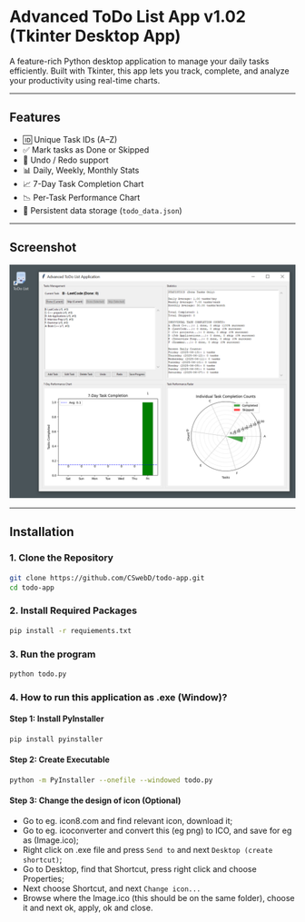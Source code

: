 # Advanced ToDo List App v1.02 (Tkinter Desktop App)

A feature-rich Python desktop application to manage your daily tasks efficiently. Built with Tkinter, this app lets you track, complete, and analyze your productivity using real-time charts.

---

## Features

- 🆔 Unique Task IDs (A–Z)
- ✅ Mark tasks as Done or Skipped
- 🔄 Undo / Redo support
- 📊 Daily, Weekly, Monthly Stats
- 📈 7-Day Task Completion Chart
- 📉 Per-Task Performance Chart
- 💾 Persistent data storage (`todo_data.json`)

---

## Screenshot

<img src="screenshot.PNG" alt="Screenshot of App" width="600">

---

## Installation

### 1. Clone the Repository

```bash
git clone https://github.com/CSwebD/todo-app.git
cd todo-app
```

### 2. Install Required Packages

```bash
pip install -r requiements.txt
```

### 3. Run the program

```bash
python todo.py
```

### 4. How to run this application as .exe (Window)?

#### Step 1: Install PyInstaller

```bash
pip install pyinstaller
```

#### Step 2: Create Executable

```bash
python -m PyInstaller --onefile --windowed todo.py
```

#### Step 3: Change the design of icon (Optional)

- Go to eg. icon8.com and find relevant icon, download it;
- Go to eg. icoconverter and convert this (eg png) to ICO, and save for eg as (Image.ico);
- Right click on .exe file and press `Send to` and next `Desktop (create shortcut)`;
- Go to Desktop, find that Shortcut, press right click and choose Properties;
- Next choose Shortcut, and next `Change icon...`
- Browse where the Image.ico (this should be on the same folder), choose it and next ok, apply, ok and close.



